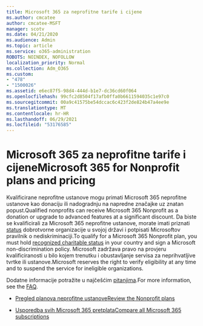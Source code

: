 ```yaml
---
title: Microsoft 365 za neprofitne tarife i cijene
ms.author: cmcatee
author: cmcatee-MSFT
manager: scotv
ms.date: 04/21/2020
ms.audience: Admin
ms.topic: article
ms.service: o365-administration
ROBOTS: NOINDEX, NOFOLLOW
localization_priority: Normal
ms.collection: Adm_O365
ms.custom:
- "478"
- "1500026"
ms.assetid: e6ec87f5-98d4-444d-b1e7-dc36cd60f064
ms.openlocfilehash: 99cfc2d8504f17afb0ffa0b6611594035c1e97c0
ms.sourcegitcommit: 00a9c41575be54dccac6c423f2de824b47a4ee9e
ms.translationtype: MT
ms.contentlocale: hr-HR
ms.lasthandoff: 06/29/2021
ms.locfileid: "53176585"
---
```

# <a name="microsoft-365-for-nonprofit-plans-and-pricing"></a><span data-ttu-id="f4c43-102">Microsoft 365 za neprofitne tarife i cijene</span><span class="sxs-lookup"><span data-stu-id="f4c43-102">Microsoft 365 for Nonprofit plans and pricing</span></span>

<span data-ttu-id="f4c43-103">Kvalificirane neprofitne ustanove mogu primati Microsoft 365 neprofitne ustanove kao donaciju ili nadogradnju na napredne značajke uz znatan popust.</span><span class="sxs-lookup"><span data-stu-id="f4c43-103">Qualified nonprofits can receive Microsoft 365 Nonprofit as a donation or upgrade to advanced features at a significant discount.</span></span> <span data-ttu-id="f4c43-104">Da biste se kvalificirali za Microsoft 365 neprofitne ustanove, morate imati priznati [status](https://go.microsoft.com/fwlink/p/?LinkID=330253) dobrotvorne organizacije u svojoj državi i potpisati Microsoftov pravilnik o nediskriminaciji.</span><span class="sxs-lookup"><span data-stu-id="f4c43-104">To qualify for a Microsoft 365 Nonprofit plan, you must hold [recognized charitable status](https://go.microsoft.com/fwlink/p/?LinkID=330253) in your country and sign a Microsoft non-discrimination policy.</span></span> <span data-ttu-id="f4c43-105">Microsoft zadržava pravo na provjeru kvalificiranosti u bilo kojem trenutku i obustavljanje servisa za neprihvatljive tvrtke ili ustanove.</span><span class="sxs-lookup"><span data-stu-id="f4c43-105">Microsoft reserves the right to verify eligibility at any time and to suspend the service for ineligible organizations.</span></span>
  
<span data-ttu-id="f4c43-106">Dodatne informacije potražite u najčešćim [pitanjima](https://products.office.com/nonprofit/office-365-nonprofit).</span><span class="sxs-lookup"><span data-stu-id="f4c43-106">For more information, see the [FAQ](https://products.office.com/nonprofit/office-365-nonprofit).</span></span>
  
- [<span data-ttu-id="f4c43-107">Pregled planova neprofitne ustanove</span><span class="sxs-lookup"><span data-stu-id="f4c43-107">Review the Nonprofit plans</span></span>](https://products.office.com/nonprofit/office-365-nonprofit-plans-and-pricing?tab=1)

- [<span data-ttu-id="f4c43-108">Usporedba svih Microsoft 365 pretplata</span><span class="sxs-lookup"><span data-stu-id="f4c43-108">Compare all Microsoft 365 subscriptions</span></span>](https://products.office.com/business/compare-more-office-365-for-business-plans)